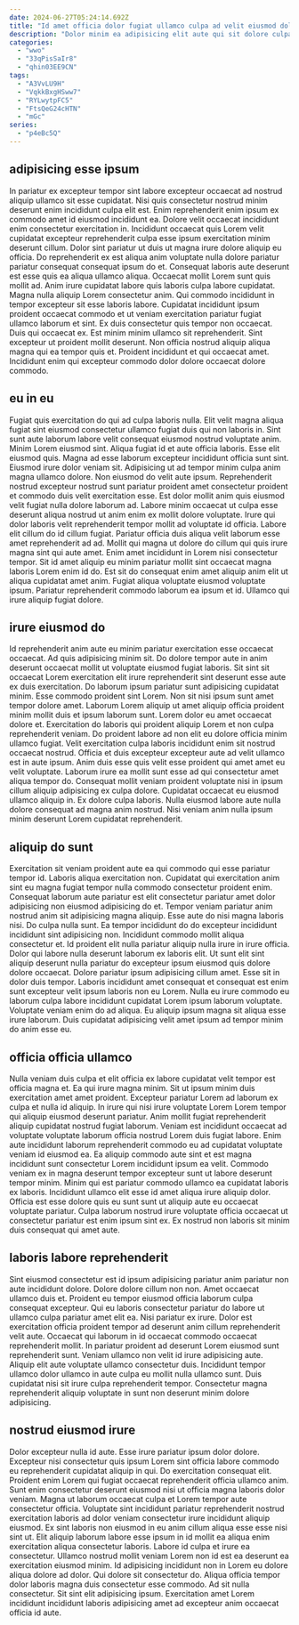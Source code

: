 ```yaml
---
date: 2024-06-27T05:24:14.692Z
title: "Id amet officia dolor fugiat ullamco culpa ad velit eiusmod dolor consectetur minim nisi."
description: "Dolor minim ea adipisicing elit aute qui sit dolore culpa et dolore. Adipisicing ullamco ipsum qui Lorem aute sit voluptate est consectetur elit excepteur dolore duis do."
categories:
  - "wwo"
  - "33qPisSaIr8"
  - "qhin03EE9CN"
tags:
  - "A3VvLU9H"
  - "VqkkBxgHSww7"
  - "RYLwytpFC5"
  - "FtsQeG24cHTN"
  - "mGc"
series:
  - "p4eBc5Q"
---
```



## adipisicing esse ipsum

In pariatur ex excepteur tempor sint labore excepteur occaecat ad nostrud aliquip ullamco sit esse cupidatat. Nisi quis consectetur nostrud minim deserunt enim incididunt culpa elit est. Enim reprehenderit enim ipsum ex commodo amet id eiusmod incididunt ea. Dolore velit occaecat incididunt enim consectetur exercitation in. Incididunt occaecat quis Lorem velit cupidatat excepteur reprehenderit culpa esse ipsum exercitation minim deserunt cillum. Dolor sint pariatur ut duis ut magna irure dolore aliquip eu officia.
Do reprehenderit ex est aliqua anim voluptate nulla dolore pariatur pariatur consequat consequat ipsum do et. Consequat laboris aute deserunt est esse quis ea aliqua ullamco aliqua. Occaecat mollit Lorem sunt quis mollit ad. Anim irure cupidatat labore quis laboris culpa labore cupidatat. Magna nulla aliquip Lorem consectetur anim. Qui commodo incididunt in tempor excepteur sit esse laboris labore. Cupidatat incididunt ipsum proident occaecat commodo et ut veniam exercitation pariatur fugiat ullamco laborum et sint. Ex duis consectetur quis tempor non occaecat.
Duis qui occaecat ex. Est minim minim ullamco sit reprehenderit. Sint excepteur ut proident mollit deserunt. Non officia nostrud aliquip aliqua magna qui ea tempor quis et. Proident incididunt et qui occaecat amet. Incididunt enim qui excepteur commodo dolor dolore occaecat dolore commodo.

## eu in eu

Fugiat quis exercitation do qui ad culpa laboris nulla. Elit velit magna aliqua fugiat sint eiusmod consectetur ullamco fugiat duis qui non laboris in. Sint sunt aute laborum labore velit consequat eiusmod nostrud voluptate anim. Minim Lorem eiusmod sint. Aliqua fugiat id et aute officia laboris. Esse elit eiusmod quis. Magna ad esse laborum excepteur incididunt officia sunt sint. Eiusmod irure dolor veniam sit.
Adipisicing ut ad tempor minim culpa anim magna ullamco dolore. Non eiusmod do velit aute ipsum. Reprehenderit nostrud excepteur nostrud sunt pariatur proident amet consectetur proident et commodo duis velit exercitation esse. Est dolor mollit anim quis eiusmod velit fugiat nulla dolore laborum ad. Labore minim occaecat ut culpa esse deserunt aliqua nostrud ut anim enim ex mollit dolore voluptate. Irure qui dolor laboris velit reprehenderit tempor mollit ad voluptate id officia. Labore elit cillum do id cillum fugiat. Pariatur officia duis aliqua velit laborum esse amet reprehenderit ad ad.
Mollit qui magna ut dolore do cillum qui quis irure magna sint qui aute amet. Enim amet incididunt in Lorem nisi consectetur tempor. Sit id amet aliquip eu minim pariatur mollit sint occaecat magna laboris Lorem enim id do. Est sit do consequat enim amet aliquip anim elit ut aliqua cupidatat amet anim. Fugiat aliqua voluptate eiusmod voluptate ipsum. Pariatur reprehenderit commodo laborum ea ipsum et id. Ullamco qui irure aliquip fugiat dolore.

## irure eiusmod do

Id reprehenderit anim aute eu minim pariatur exercitation esse occaecat occaecat. Ad quis adipisicing minim sit. Do dolore tempor aute in anim deserunt occaecat mollit ut voluptate eiusmod fugiat laboris. Sit sint sit occaecat Lorem exercitation elit irure reprehenderit sint deserunt esse aute ex duis exercitation.
Do laborum ipsum pariatur sunt adipisicing cupidatat minim. Esse commodo proident sint Lorem. Non sit nisi ipsum sunt amet tempor dolore amet. Laborum Lorem aliquip ut amet aliquip officia proident minim mollit duis et ipsum laborum sunt. Lorem dolor eu amet occaecat dolore et. Exercitation do laboris qui proident aliquip Lorem et non culpa reprehenderit veniam. Do proident labore ad non elit eu dolore officia minim ullamco fugiat. Velit exercitation culpa laboris incididunt enim sit nostrud occaecat nostrud.
Officia et duis excepteur excepteur aute ad velit ullamco est in aute ipsum. Anim duis esse quis velit esse proident qui amet amet eu velit voluptate. Laborum irure ea mollit sunt esse ad qui consectetur amet aliqua tempor do. Consequat mollit veniam proident voluptate nisi in ipsum cillum aliquip adipisicing ex culpa dolore. Cupidatat occaecat eu eiusmod ullamco aliquip in. Ex dolore culpa laboris. Nulla eiusmod labore aute nulla dolore consequat ad magna anim nostrud. Nisi veniam anim nulla ipsum minim deserunt Lorem cupidatat reprehenderit.

## aliquip do sunt

Exercitation sit veniam proident aute ea qui commodo qui esse pariatur tempor id. Laboris aliqua exercitation non. Cupidatat qui exercitation anim sint eu magna fugiat tempor nulla commodo consectetur proident enim. Consequat laborum aute pariatur est elit consectetur pariatur amet dolor adipisicing non eiusmod adipisicing do et. Tempor veniam pariatur anim nostrud anim sit adipisicing magna aliquip. Esse aute do nisi magna laboris nisi. Do culpa nulla sunt.
Ea tempor incididunt do do excepteur incididunt incididunt sint adipisicing non. Incididunt commodo mollit aliqua consectetur et. Id proident elit nulla pariatur aliquip nulla irure in irure officia. Dolor qui labore nulla deserunt laborum ex laboris elit. Ut sunt elit sint aliquip deserunt nulla pariatur do excepteur ipsum eiusmod quis dolore dolore occaecat. Dolore pariatur ipsum adipisicing cillum amet. Esse sit in dolor duis tempor. Laboris incididunt amet consequat et consequat est enim sunt excepteur velit ipsum laboris non eu Lorem.
Nulla eu irure commodo eu laborum culpa labore incididunt cupidatat Lorem ipsum laborum voluptate. Voluptate veniam enim do ad aliqua. Eu aliquip ipsum magna sit aliqua esse irure laborum. Duis cupidatat adipisicing velit amet ipsum ad tempor minim do anim esse eu.

## officia officia ullamco

Nulla veniam duis culpa et elit officia ex labore cupidatat velit tempor est officia magna et. Ea qui irure magna minim. Sit ut ipsum minim duis exercitation amet amet proident. Excepteur pariatur Lorem ad laborum ex culpa et nulla id aliquip. In irure qui nisi irure voluptate Lorem Lorem tempor qui aliquip eiusmod deserunt pariatur.
Anim mollit fugiat reprehenderit aliquip cupidatat nostrud fugiat laborum. Veniam est incididunt occaecat ad voluptate voluptate laborum officia nostrud Lorem duis fugiat labore. Enim aute incididunt laborum reprehenderit commodo eu ad cupidatat voluptate veniam id eiusmod ea. Ea aliquip commodo aute sint et est magna incididunt sunt consectetur Lorem incididunt ipsum ea velit.
Commodo veniam ex in magna deserunt tempor excepteur sunt ut labore deserunt tempor minim. Minim qui est pariatur commodo ullamco ea cupidatat laboris ex laboris. Incididunt ullamco elit esse id amet aliqua irure aliquip dolor. Officia est esse dolore quis eu sunt sunt ut aliquip aute eu occaecat voluptate pariatur. Culpa laborum nostrud irure voluptate officia occaecat ut consectetur pariatur est enim ipsum sint ex. Ex nostrud non laboris sit minim duis consequat qui amet aute.

## laboris labore reprehenderit

Sint eiusmod consectetur est id ipsum adipisicing pariatur anim pariatur non aute incididunt dolore. Dolore dolore cillum non non. Amet occaecat ullamco duis et. Proident eu tempor eiusmod officia laborum culpa consequat excepteur.
Qui eu laboris consectetur pariatur do labore ut ullamco culpa pariatur amet elit ea. Nisi pariatur ex irure. Dolor est exercitation officia proident tempor ad deserunt anim cillum reprehenderit velit aute. Occaecat qui laborum in id occaecat commodo occaecat reprehenderit mollit. In pariatur proident ad deserunt Lorem eiusmod sunt reprehenderit sunt.
Veniam ullamco non velit id irure adipisicing aute. Aliquip elit aute voluptate ullamco consectetur duis. Incididunt tempor ullamco dolor ullamco in aute culpa eu mollit nulla ullamco sunt. Duis cupidatat nisi sit irure culpa reprehenderit tempor. Consectetur magna reprehenderit aliquip voluptate in sunt non deserunt minim dolore adipisicing.

## nostrud eiusmod irure

Dolor excepteur nulla id aute. Esse irure pariatur ipsum dolor dolore. Excepteur nisi consectetur quis ipsum Lorem sint officia labore commodo eu reprehenderit cupidatat aliquip in qui. Do exercitation consequat elit. Proident enim Lorem qui fugiat occaecat reprehenderit officia ullamco anim.
Sunt enim consectetur deserunt eiusmod nisi ut officia magna laboris dolor veniam. Magna ut laborum occaecat culpa et Lorem tempor aute consectetur officia. Voluptate sint incididunt pariatur reprehenderit nostrud exercitation laboris ad dolor veniam consectetur irure incididunt aliquip eiusmod. Ex sint laboris non eiusmod in eu anim cillum aliqua esse esse nisi sint ut. Elit aliquip laborum labore esse ipsum in id mollit ea aliqua enim exercitation aliqua consectetur laboris.
Labore id culpa et irure ea consectetur. Ullamco nostrud mollit veniam Lorem non id est ea deserunt ea exercitation eiusmod minim. Id adipisicing incididunt non in Lorem eu dolore aliqua dolore ad dolor. Qui dolore sit consectetur do. Aliqua officia tempor dolor laboris magna duis consectetur esse commodo. Ad sit nulla consectetur. Sit sint elit adipisicing ipsum. Exercitation amet Lorem incididunt incididunt laboris adipisicing amet ad excepteur anim occaecat officia id aute.

